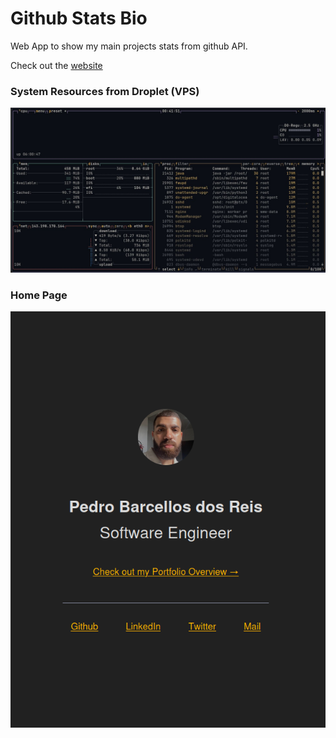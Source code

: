 # Github Stats Bio

Web App to show my main projects stats from github API.

Check out the [website](https://pedroreis.dev)

### System Resources from Droplet (VPS)

![image of terminal showing system resources info from btop](system-info.jpg)

### Home Page

![image of home page](home-page.png)
